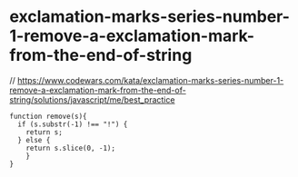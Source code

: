# exclamation-marks-series-number-1-remove-a-exclamation-mark-from-the-end-of-string
// https://www.codewars.com/kata/exclamation-marks-series-number-1-remove-a-exclamation-mark-from-the-end-of-string/solutions/javascript/me/best_practice


```
function remove(s){
  if (s.substr(-1) !== "!") {
    return s;
  } else {
    return s.slice(0, -1);
    }
}
```
